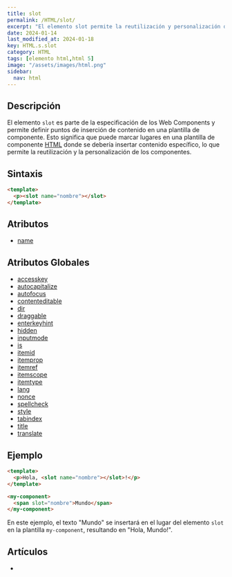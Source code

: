 ```yaml
---
title: slot
permalink: /HTML/slot/
excerpt: "El elemento slot permite la reutilización y personalización de componentes en HTML al definir puntos de inserción de contenido específico en una plantilla de componente."
date: 2024-01-14
last_modified_at: 2024-01-18
key: HTML.s.slot
category: HTML
tags: [elemento html,html 5]
image: "/assets/images/html.png"
sidebar:
  nav: html
---
```


## Descripción


El elemento `slot` es parte de la especificación de los Web Components y permite definir puntos de inserción de contenido en una plantilla de componente. Esto significa que puede marcar lugares en una plantilla de componente [HTML](https://www.manualweb.net/html/) donde se debería insertar contenido específico, lo que permite la reutilización y la personalización de los componentes.


## Sintaxis


```html
<template>
  <p><slot name="nombre"></slot>
</template>

```


## Atributos

- [name](https://www.w3api.com/HTML/slot/name/)

## Atributos Globales

- [accesskey](https://www.w3api.com/HTML/accesskey/)
- [autocapitalize](https://www.w3api.com/HTML/autocapitalize/)
- [autofocus](https://www.w3api.com/HTML/autofocus/)
- [contenteditable](https://www.w3api.com/HTML/contenteditable/)
- [dir](https://www.w3api.com/HTML/dir/)
- [draggable](https://www.w3api.com/HTML/draggable/)
- [enterkeyhint](https://www.w3api.com/HTML/enterkeyhint/)
- [hidden](https://www.w3api.com/HTML/hidden/)
- [inputmode](https://www.w3api.com/HTML/inputmode/)
- [is](https://www.w3api.com/HTML/is/)
- [itemid](https://www.w3api.com/HTML/itemid/)
- [itemprop](https://www.w3api.com/HTML/itemprop/)
- [itemref](https://www.w3api.com/HTML/itemref/)
- [itemscope](https://www.w3api.com/HTML/itemscope/)
- [itemtype](https://www.w3api.com/HTML/itemtype/)
- [lang](https://www.w3api.com/HTML/lang/)
- [nonce](https://www.w3api.com/HTML/nonce/)
- [spellcheck](https://www.w3api.com/HTML/spellcheck/)
- [style](https://www.w3api.com/HTML/style/)
- [tabindex](https://www.w3api.com/HTML/tabindex/)
- [title](https://www.w3api.com/HTML/title/)
- [translate](https://www.w3api.com/HTML/translate/)

## Ejemplo


```html
<template>
  <p>Hola, <slot name="nombre"></slot>!</p>
</template>

<my-component>
  <span slot="nombre">Mundo</span>
</my-component>

```


En este ejemplo, el texto "Mundo" se insertará en el lugar del elemento `slot` en la plantilla `my-component`, resultando en "Hola, Mundo!".


## Artículos

- 
